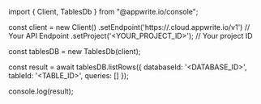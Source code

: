 import { Client, TablesDb } from "@appwrite.io/console";

const client = new Client()
    .setEndpoint('https://<REGION>.cloud.appwrite.io/v1') // Your API Endpoint
    .setProject('<YOUR_PROJECT_ID>'); // Your project ID

const tablesDB = new TablesDb(client);

const result = await tablesDB.listRows({
    databaseId: '<DATABASE_ID>',
    tableId: '<TABLE_ID>',
    queries: []
});

console.log(result);
